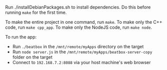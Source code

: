 Run ./installDebianPackages.sh to install dependencies. Do this before running `make` for the first time.

To make the entire project in one command, run `make`.
To make only the C++ code, run `make cpp_app`.
To make only the NodeJS code, run `make node`.

To run the app:
- Run `./beatbox` in the `/mnt/remote/myApps` directory on the target
- Run `node server.js` in the `/mnt/remote/myApps/beatbox-server-copy` folder on the target
- Connect to `192.168.7.2:8088` via your host machine's web browser
